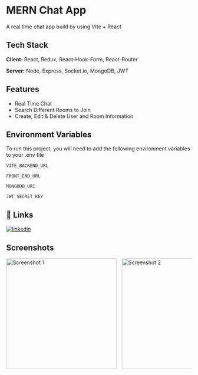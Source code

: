 # MERN Chat App

A real time chat app build by using Vite + React


## Tech Stack

**Client:** React, Redux, React-Hook-Form, React-Router

**Server:** Node, Express, Socket.io, MongoDB, JWT


## Features

- Real Time Chat
- Search Different Rooms to Join
- Create, Edit & Delete User and Room Information


## Environment Variables

To run this project, you will need to add the following environment variables to your .env file

`VITE_BACKEND_URL`

`FRONT_END_URL`

`MONGODB_URI`

`JWT_SECRET_KEY`


## 🔗 Links
[![linkedin](https://img.shields.io/badge/linkedin-0A66C2?style=for-the-badge&logo=linkedin&logoColor=white)](https://www.linkedin.com/in/ashishkumarvaish)


## Screenshots

<div style="white-space: nowrap; overflow-x: auto;">
  <img src="https://i.imgur.com/3RGs7Xd.jpg" style="display: inline-block; width: 300px; margin-right: 10px;" alt="Screenshot 1">
  <img src="https://i.imgur.com/zezGmAJ.jpg" style="display: inline-block; width: 300px; margin-right: 10px;" alt="Screenshot 2">
  <img src="https://i.imgur.com/NsyXmSa.jpg" style="display: inline-block; width: 300px; margin-right: 10px;" alt="Screenshot 3">
  <img src="https://i.imgur.com/Vtw7a0M.jpg" style="display: inline-block; width: 300px; margin-right: 10px;" alt="Screenshot 4">
  <img src="https://i.imgur.com/0HpybE9.jpg" style="display: inline-block; width: 300px; margin-right: 10px;" alt="Screenshot 5">
</div>
